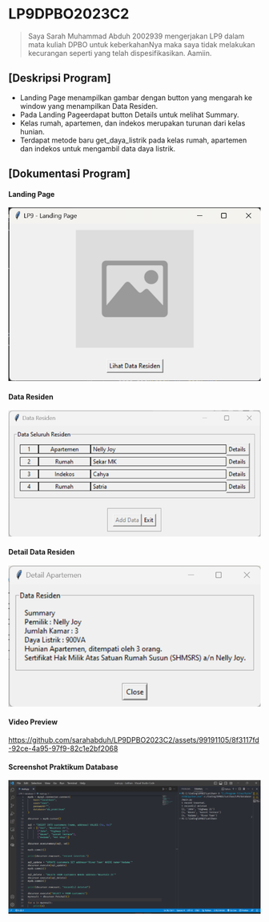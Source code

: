 # LP9DPBO2023C2

> Saya Sarah Muhammad Abduh 2002939 mengerjakan LP9 dalam mata kuliah DPBO untuk keberkahanNya maka saya tidak melakukan kecurangan seperti yang telah dispesifikasikan.  Aamiin.

## [Deskripsi Program]
- Landing Page menampilkan gambar dengan button yang mengarah ke window yang menampilkan Data Residen.
- Pada Landing Pageerdapat button Details untuk melihat Summary.
- Kelas rumah, apartemen, dan indekos merupakan turunan dari kelas hunian.
- Terdapat metode baru get_daya_listrik pada kelas rumah, apartemen dan indekos untuk mengambil data daya listrik.

## [Dokumentasi Program]
#### Landing Page
![](/Screenshots/SS_LandingPage.png)

#### Data Residen
![](/Screenshots/SS_DataResiden.png)

#### Detail Data Residen
![](/Screenshots/SS_Detail.png)

#### Video Preview
https://github.com/sarahabduh/LP9DPBO2023C2/assets/99191105/8f3117fd-92ce-4a95-97f9-82c1e2bf2068

#### Screenshot Praktikum Database
![](/Screenshots/SS_PraktikumDB.png)

